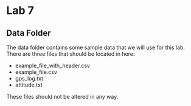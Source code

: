 # Lab 7
## Data Folder

The data folder contains some sample data that we will use for this lab. There are three files that should be located in here:

- example_file_with_header.csv
- example_file.csv
- gps_log.txt
- attitude.txt

These files should not be altered in any way.
